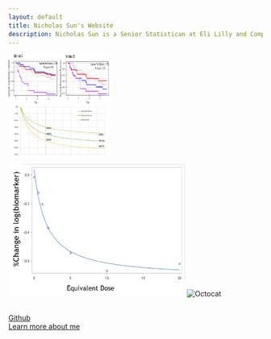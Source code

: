```yaml
---
layout: default
title: Nicholas Sun's Website
description: Nicholas Sun is a Senior Statistican at Eli Lilly and Company.
---
```

<div class="row marketing">
	<div class="col-sm-4">
	<img  class="img-circle avatar" alt="km" src="./file/KM_plot.png" width="200" height="100">
	</div>
	<div class="col-sm-4">
	<img  class="img-circle avatar" alt="km" src="./file/3model_plot.png" width="200" height="100">
	</div>
</div>

![KM_Plot](./file/model1.png) ![Octocat](https://github.githubassets.com/images/icons/emoji/octocat.png)<br/>
 <br/>
 
[Github](https://github.com/nicksun1)<br/>
[Learn more about me](./about/index.md)
